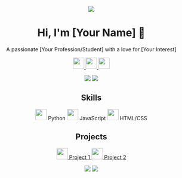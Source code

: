 
<!-- Header Section -->
<p align="center">
  <img src="https://capsule-render.vercel.app/api?text=Hey%20Everyone!🕹️&animation=fadeIn&type=waving&color=gradient&height=100"/>
</p>

<!-- Introduction Section -->
<h1 align="center">Hi, I'm [Your Name] 👋</h1>
<p align="center">A passionate [Your Profession/Student] with a love for [Your Interest]</p>

<!-- Social Media Links Section -->
<p align="center">
  <a href="https://www.linkedin.com/in/[Your LinkedIn Profile]">
    <img height="30" src="https://user-images.githubusercontent.com/46517096/166974368-9798f39f-1f46-499c-b14e-81f0a3f83a06.png"/>
  </a>
  <a href="https://twitter.com/[Your Twitter Handle]">
    <img height="30" src="https://user-images.githubusercontent.com/46517096/166974368-9798f39f-1f46-499c-b14e-81f0a3f83a06.png"/>
  </a>
  <a href="https://www.instagram.com/[Your Instagram Profile]">
    <img height="30" src="https://user-images.githubusercontent.com/46517096/166974368-9798f39f-1f46-499c-b14e-81f0a3f83a06.png"/>
  </a>
</p>

<!-- GitHub Stats Section -->
<p align="center">
  <img src="https://github-readme-stats.vercel.app/api?username=[Your GitHub Username]&show_icons=true&theme=radical"/>
  <img src="https://github-readme-streak-stats.herokuapp.com/?user=[Your GitHub Username]&theme=radical"/>
</p>

<!-- Skills Section -->
<h2 align="center">Skills</h2>
<p align="center">
  <img height="30" src="https://user-images.githubusercontent.com/46517096/166974368-9798f39f-1f46-499c-b14e-81f0a3f83a06.png"/> Python
  <img height="30" src="https://user-images.githubusercontent.com/46517096/166974368-9798f39f-1f46-499c-b14e-81f0a3f83a06.png"/> JavaScript
  <img height="30" src="https://user-images.githubusercontent.com/46517096/166974368-9798f39f-1f46-499c-b14e-81f0a3f83a06.png"/> HTML/CSS
</p>

<!-- Projects Section -->
<h2 align="center">Projects</h2>
<p align="center">
  <a href="https://github.com/[Your GitHub Username]/[Project 1]">
    <img height="30" src="https://user-images.githubusercontent.com/46517096/166974368-9798f39f-1f46-499c-b14e-81f0a3f83a06.png"/> Project 1
  </a>
  <a href="https://github.com/[Your GitHub Username]/[Project 2]">
    <img height="30" src="https://user-images.githubusercontent.com/46517096/166974368-9798f39f-1f46-499c-b14e-81f0a3f83a06.png"/> Project 2
  </a>
</p>

<!-- Footer Section -->
<p align="center">
  <img src="https://visitor-badge.glitch.me/badge?page_id=[Your GitHub Username]"/>
  <img src="https://img.shields.io/github/followers/[Your GitHub Username]?style=social"/>
</p>
